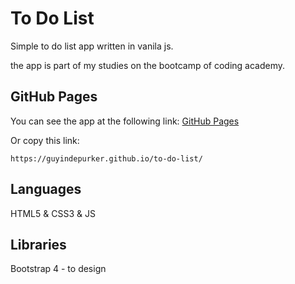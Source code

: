 # To Do List
Simple to do list app written in vanila js.

the app is part of my studies on the bootcamp of coding academy.

## GitHub Pages
You can see the app at the following link:
[GitHub Pages](https://guyindepurker.github.io/to-do-list/)

Or copy this link:

`https://guyindepurker.github.io/to-do-list/`

## Languages
HTML5 & CSS3 & JS 

## Libraries
Bootstrap 4 - to design
